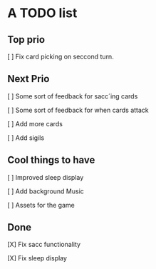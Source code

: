 
# A TODO list

## Top prio

[ ] Fix card picking on seccond turn.

## Next Prio

[ ] Some sort of feedback for sacc´ing cards

[ ] Some sort of feedback for when cards attack

[ ] Add more cards

[ ] Add sigils

## Cool things to have

[ ] Improved sleep display

[ ] Add background Music

[ ] Assets for the game

## Done

[X] Fix sacc functionality

[X] Fix sleep display

